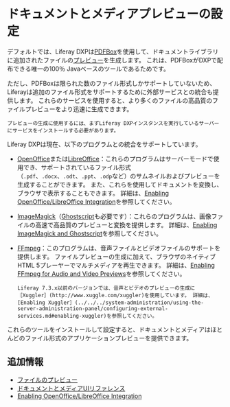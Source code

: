 # ドキュメントとメディアプレビューの設定

デフォルトでは、Liferay DXPは[PDFBox](https://pdfbox.apache.org)を使用して、ドキュメントライブラリに追加されたファイルの[プレビュー](../uploading-and-managing/previewing-files.md)を生成します。 これは、PDFBoxがDXPで配布できる唯一の100％ Javaベースのツールであるためです。

ただし、PDFBoxは限られた数のファイル形式しかサポートしていないため、Liferayは追加のファイル形式をサポートするために外部サービスとの統合も提供します。 これらのサービスを使用すると、より多くのファイルの高品質のファイルプレビューをより迅速に生成できます。

```{important}
プレビューの生成に使用するには、まずLiferay DXPインスタンスを実行しているサーバーにサービスをインストールする必要があります。 
```

Liferay DXPは現在、以下のプログラムとの統合をサポートしています。

* [OpenOffice](http://www.openoffice.org)または[LibreOffice](http://www.libreoffice.org)：これらのプログラムはサーバーモードで使用でき、サポートされているファイル形式（`.pdf`、`.docx`、`.odt`、`.ppt`、`.odp`など）のサムネイルおよびプレビューを生成することができます。 また、これらを使用してドキュメントを変換し、ブラウザで表示することもできます。 詳細は、[Enabling OpenOffice/LibreOffice Integration](./enabling-openoffice-libreoffice-integration.md)を参照してください。

* [ImageMagick](http://www.imagemagick.org)（[Ghostscript](http://www.ghostscript.com)も必要です）：これらのプログラムは、画像ファイルの高速で高品質のプレビューと変換を提供します。 詳細は、[Enabling ImageMagick and Ghostscript](../../../system-administration/using-the-server-administration-panel/configuring-external-services.md#enabling-imagemagick-and-ghostscript)を参照してください。

* [FFmpeg](http://ffmpeg.org/)：このプログラムは、音声ファイルとビデオファイルのサポートを提供します。 ファイルプレビューの生成に加えて、ブラウザのネイティブHTML 5プレーヤーでマルチメディアを再生できます。 詳細は、[Enabling FFmpeg for Audio and Video Previews](./enabling-ffmpeg-for-audio-and-video-previews.md)を参照してください。

   ```{note}
   Liferay 7.3.x以前のバージョンでは、音声とビデオのプレビューの生成に［Xuggler］(http://www.xuggle.com/xuggler)を使用しています。 詳細は、[Enabling Xuggler］(../../../system-administration/using-the-server-administration-panel/configuring-external-services.md#enabling-xuggler)を参照してください。
   ```

これらのツールをインストールして設定すると、ドキュメントとメディアはほとんどのファイル形式のアプリケーションプレビューを提供できます。

## 追加情報

* [ファイルのプレビュー](../uploading-and-managing/previewing-files.md)
* [ドキュメントとメディアUIリファレンス](../documents-and-media-ui-reference.md)
* [Enabling OpenOffice/LibreOffice Integration](./enabling-openoffice-libreoffice-integration.md)
